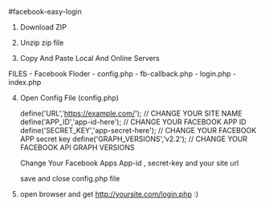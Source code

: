 #facebook-easy-login

1. Download ZIP

2. Unzip zip file 

3. Copy And Paste Local And Online Servers

  FILES
    - Facebook Floder
    - config.php
    - fb-callback.php
    - login.php
    - index.php
    
    
  4. Open Config File (config.php)
  
      define('URL','https://example.com/');					  	// CHANGE YOUR SITE NAME	
      define('APP_ID','app-id-here');						  		  // CHANGE YOUR FACEBOOK APP ID
      define('SECRET_KEY','app-secret-here');						// CHANGE YOUR FACEBOOK APP secret key
      define('GRAPH_VERSIONS','v2.2');							    // CHANGE YOUR FACEBOOK API GRAPH VERSIONS
      
      Change Your Facebook Apps App-id , secret-key and your site url
      
      save and close config.php file
      
  5. open browser and get http://yoursite.com/login.php :)
      
      
